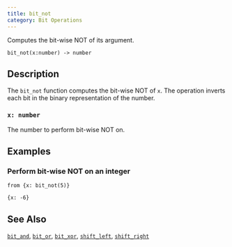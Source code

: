 ```yaml
---
title: bit_not
category: Bit Operations
---
```


Computes the bit-wise NOT of its argument.

```tql
bit_not(x:number) -> number
```

## Description

The `bit_not` function computes the bit-wise NOT of `x`. The operation inverts
each bit in the binary representation of the number.

### `x: number`

The number to perform bit-wise NOT on.

## Examples

### Perform bit-wise NOT on an integer

```tql
from {x: bit_not(5)}
```

```tql
{x: -6}
```

## See Also

[`bit_and`](/reference/functions/bit_and),
[`bit_or`](/reference/functions/bit_or),
[`bit_xor`](/reference/functions/bit_xor),
[`shift_left`](/reference/functions/shift_left),
[`shift_right`](/reference/functions/shift_right)

